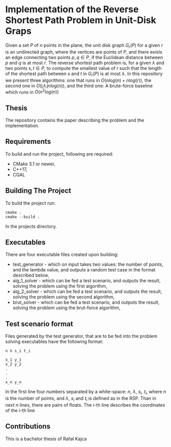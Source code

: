 # Implementation of the Reverse Shortest Path Problem in Unit-Disk Graps

Given a set $P$ of $n$ points in the plane, the unit disk graph $G_r(P)$ for a given $r$ is
an undirected graph, where the vertices are points of $P$, and there exists an edge
connecting two points $p, q ∈ P$, if the Euclidean distance between $p$ and $q$ is at most
$r$. The reverse shortest path problem is, for a given $λ$ and two points $s, t ∈ P$, to
compute the smallest value of $r$ such that the length of the shortest path between $s$
and $t$ in $G_r(P)$ is at most $λ$. In this repository we present three algorithms: one that runs
in $O(n log(n) + n log(r))$, the second one in $O(⌊λ⌋n log(n))$, and the third one: A brute-force baseline which runs in $O(n^2log(n))$

## Thesis

The repository contains the paper describing the problem and the implementation.

## Requirements

To build and run the project, following are required:
- CMake 3.1 or newer,
- C++17,
- CGAL

## Building The Project

To build the project run:

```
cmake .
cmake --build .
```

In the projects directory.

## Executables

There are four executable files created upon building:
- test_generator - which on input takes two values: the number of points, and the lambda value, and outputs a random test case in the format described below,
- alg_1_solver - which can be fed a test scenario, and outputs the result, solving the problem using the first algorithm,
- alg_2_solver - which can be fed a test scenario, and outputs the result,
solving the problem using the second algorithm,
- brut_solver - which can be fed a test scenario, and outputs the result,
solving the problem using the brut-force algorithm,


## Test scenario format

Files generated by the test generator, that are to be fed into the problem solving executables have the following format:
```
n λ s_i t_i

x_1 y_1
x_2 y_2
.
.
.
x_n y_n
```
In the first line four numbers separated by a white-space: $n$, $λ$, $s_i$, $t_i$, where $n$ is the number of
points, and $λ$, $s_i$ and $t_i$ is defined as in the RSP. Than in next $n$ lines, there are pairs of floats.
The i-th line describes the coordinates of the i-th line

## Contributions

This is a bachelor thesis of Rafał Kajca 